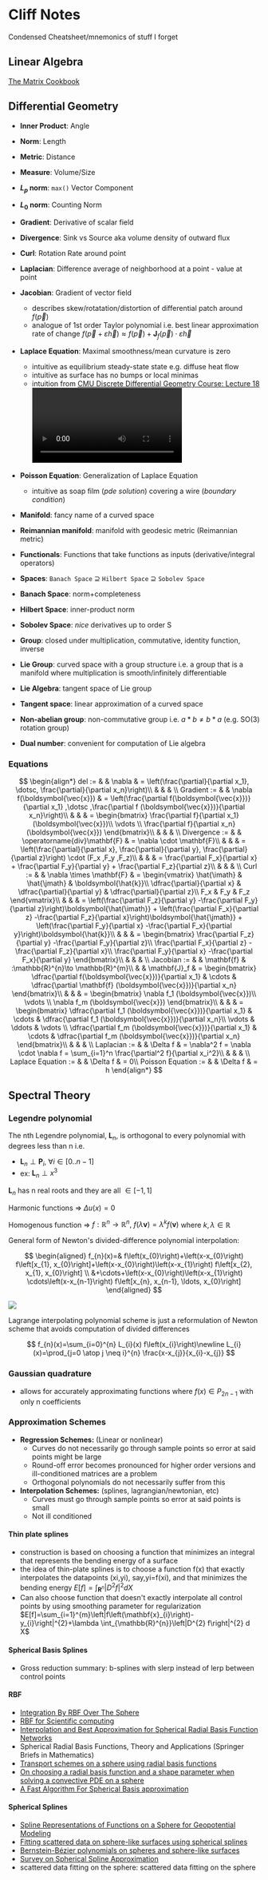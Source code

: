# Cliff Notes

Condensed Cheatsheet/mnemonics of stuff I forget

## Linear Algebra
[The Matrix Cookbook](_assets/matrix-cookbook.pdf)

## Differential Geometry
  
- **Inner Product**:  Angle
- **Norm**:           Length
- **Metric**:         Distance
- **Measure**:        Volume/Size
- **$L_p$ norm**:     `max()` Vector Component
- **$L_0$ norm**:     Counting Norm

- **Gradient**:       Derivative of scalar field
- **Divergence**:     Sink vs Source aka volume density of outward flux
- **Curl**:           Rotation Rate around point
- **Laplacian**:      Difference average of neighborhood at a point - value at point
- **Jacobian**:       Gradient of vector field
  - describes skew/rotatation/distortion of differential patch around $f(\vec p)$
  - analogue of 1st order Taylor polynomial i.e. best linear approximation rate of change
    $f(\vec{p} + \varepsilon \vec{h})\approx f(\vec{p} )+\mathbf{J}_{f} (\vec{p})\cdot \varepsilon \vec{h}$

- **Laplace Equation**: Maximal smoothness/mean curvature is zero
  - intuitive as equilibrium steady-state state e.g. diffuse heat flow
  - intuitive as surface has no bumps or local minimas
  - intuition from [CMU Discrete Differential Geometry Course: Lecture 18](https://www.youtube.com/watch?v=oEq9ROl9Umk)
    ![](_assets/laplacian.mp4)
- **Poisson Equation**: Generalization of Laplace Equation
  - intuitive as soap film (_pde solution_) covering a wire (_boundary condition_)


- **Manifold**:            fancy name of a curved space
- **Reimannian manifold**: manifold with geodesic metric (Reimannian metric)
- **Functionals**:         Functions that take functions as inputs (derivative/integral operators)

- **Spaces**:              `Banach Space` ⊇ `Hilbert Space` ⊇ `Sobolev Space`
- **Banach Space**:        norm+completeness
- **Hilbert Space**:       inner-product norm
- **Sobolev Space**:       _nice_ derivatives up to order S

- **Group**:               closed under multiplication, commutative, identity function, inverse
- **Lie Group**:           curved space with a group structure i.e. a group that is a manifold where multiplication is smooth/infinitely differentiable
- **Lie Algebra**:         tangent space of Lie group
- **Tangent space**:       linear approximation of a curved space
- **Non-abelian group**:   non-commutative group i.e. $a*b \neq b*a$ (e.g. SO(3) rotation group)
- **Dual number**:         convenient for computation of Lie algebra

### Equations
$$
\begin{align*}
del :=  &  & \nabla  & = \left(\frac{\partial}{\partial x_1}, \dotsc, \frac{\partial}{\partial x_n}\right)\\
 &  &  & \\
Gradient :=  &  & \nabla f(\boldsymbol{\vec{x}}) & = \left(\frac{\partial f(\boldsymbol{\vec{x}})}{\partial x_1} ,\dotsc ,\frac{\partial f (\boldsymbol{\vec{x}})}{\partial x_n}\right)\\
 &  &  & = \begin{bmatrix}
\frac{\partial f}{\partial x_1} (\boldsymbol{\vec{x}})\\
\vdots \\
\frac{\partial f}{\partial x_n} (\boldsymbol{\vec{x}})
\end{bmatrix}\\
 &  &  & \\
Divergence :=  &  & \operatorname{div}\mathbf{F} & = \nabla \cdot \mathbf{F}\\
 &  &  & = \left(\frac{\partial}{\partial x}, \frac{\partial}{\partial y}, \frac{\partial}{\partial z}\right) \cdot (F_x ,F_y ,F_z)\\
 &  &  & = \frac{\partial F_x}{\partial x} + \frac{\partial F_y}{\partial y} + \frac{\partial F_z}{\partial z}\\
 &  &  & \\
Curl :=  &  & \nabla \times \mathbf{F} & = \begin{vmatrix}
\hat{\imath} & \hat{\jmath} & \boldsymbol{\hat{k}}\\
\dfrac{\partial}{\partial x} & \dfrac{\partial}{\partial y} & \dfrac{\partial}{\partial z}\\
F_x & F_y & F_z
\end{vmatrix}\\
 &  &  & =
 \left(\frac{\partial F_z}{\partial y} -\frac{\partial F_y}{\partial z}\right)\boldsymbol{\hat{\imath}} +
 \left(\frac{\partial F_x}{\partial z} -\frac{\partial F_z}{\partial x}\right)\boldsymbol{\hat{\jmath}} +
 \left(\frac{\partial F_y}{\partial x} -\frac{\partial F_x}{\partial y}\right)\boldsymbol{\hat{k}}\\
 &  &  & = \begin{bmatrix}
\frac{\partial F_z}{\partial y} -\frac{\partial F_y}{\partial z}\\
\frac{\partial F_x}{\partial z} -\frac{\partial F_z}{\partial x}\\
\frac{\partial F_y}{\partial x} -\frac{\partial F_x}{\partial y}
\end{bmatrix}\\
 &  &  & \\
Jacobian :=  &  & \mathbf{f} & :\mathbb{R}^{n}\to \mathbb{R}^{m}\\
 &  & \mathbf{J}_f & = \begin{bmatrix}
\dfrac{\partial f(\boldsymbol{\vec{x}})}{\partial x_1} & \cdots  & \dfrac{\partial \mathbf{f} (\boldsymbol{\vec{x}})}{\partial x_n}
\end{bmatrix}\\
 &  &  & = \begin{bmatrix}
\nabla f_1 (\boldsymbol{\vec{x}})\\
\vdots \\
\nabla f_m (\boldsymbol{\vec{x}})
\end{bmatrix}\\
 &  &  & = \begin{bmatrix}
\dfrac{\partial f_1 (\boldsymbol{\vec{x}})}{\partial x_1} & \cdots  & \dfrac{\partial f_1 (\boldsymbol{\vec{x}})}{\partial x_n}\\
\vdots  & \ddots  & \vdots \\
\dfrac{\partial f_m (\boldsymbol{\vec{x}})}{\partial x_1} & \cdots  & \dfrac{\partial f_m (\boldsymbol{\vec{x}})}{\partial x_n}
\end{bmatrix}\\
 &  &  & \\
Laplacian :=  &  & \Delta f & = \nabla^2 f = \nabla \cdot \nabla f = \sum_{i=1}^n \frac{\partial^2 f}{\partial x_i^2}\\
 &  &  & \\
Laplace Equation :=  &  & \Delta f & = 0\\
Poisson Equation :=  &  & \Delta f & = h
\end{align*}
$$

## Spectral Theory

### Legendre polynomial

The nth Legendre polynomial, $\boldsymbol{L}_{n}$, is orthogonal to every polynomial with degrees less than n i.e.

- $\boldsymbol{L}_{n} \perp \boldsymbol{P}_{i}, \ \forall i\in [0..n-1]$
- ex: $\boldsymbol{L}_{n} \perp x^{3}$

$\boldsymbol{L}_{n}$ has n real roots and they are all $\in [-1,1]$

Harmonic functions => $\Delta u(x) = 0$

Homogenous function => $f : \mathbb{R}^{n} \to \mathbb{R}^{n}, \ f(\lambda \mathbf{v})=\lambda^{k} f(\mathbf{v})$ where $k,\lambda \in \mathbb{R}$

General form of Newton's divided-difference polynomial interpolation:

$$
\begin{aligned} f_{n}(x)=& f\left(x_{0}\right)+\left(x-x_{0}\right) f\left[x_{1}, x_{0}\right]+\left(x-x_{0}\right)\left(x-x_{1}\right) f\left[x_{2}, x_{1}, x_{0}\right] \\ &+\cdots+\left(x-x_{0}\right)\left(x-x_{1}\right) \cdots\left(x-x_{n-1}\right) f\left[x_{n}, x_{n-1}, \ldots, x_{0}\right] \end{aligned}
$$

![](_assets/newton-interp-visualization.png)

Lagrange interpolating polynomial scheme is just a reformulation of Newton scheme that avoids computation of divided differences

$$
f_{n}(x)=\sum_{i=0}^{n} L_{i}(x) f\left(x_{i}\right)\newline
L_{i}(x)=\prod_{j=0 \atop j \neq i}^{n} \frac{x-x_{j}}{x_{i}-x_{j}}
$$

### Gaussian quadrature

- allows for accurately approximating functions where $f(x) \in P_{2n-1}$ with only n coefficients

### Approximation Schemes

- **Regression Schemes:** (Linear or nonlinear)
  - Curves do not necessarily go through sample points so error at said points might be large
  - Round-off error becomes pronounced for higher order versions and ill-conditioned matrices are a problem
  - Orthogonal polynomials do not necessarily suffer from this
- **Interpolation Schemes:** (splines, lagrangian/newtonian, etc)
  - Curves must go through sample points so error at said points is small
  - Not ill conditioned

#### Thin plate splines

- construction is based on choosing a function that minimizes an integral that represents the bending energy of a surface
- the idea of thin-plate splines is to choose a function f(x) that exactly interpolates the datapoints (xi,yi), say,yi=f(xi), and that minimizes the bending energy
  $E[f]=\int_{\mathbf{R}^{n}}\left|D^{2} f\right|^{2} d X$
- Can also choose function that doesn't exactly interpolate all control points by using smoothing parameter for regularization
  $E[f]=\sum_{i=1}^{m}\left|f\left(\mathbf{x}_{i}\right)-y_{i}\right|^{2}+\lambda \int_{\mathbb{R}^{n}}\left|D^{2} f\right|^{2} d X$

#### Spherical Basis Splines

- Gross reduction summary: b-splines with slerp instead of lerp between control points

#### RBF

- [Integration By RBF Over The Sphere](https://www.math.unipd.it/~marcov/pdf/AMR05_17.pdf)
- [RBF for Scientific computing](https://math.boisestate.edu/~wright/montestigliano/RBFsForScientificComputingPartOne.pdf)
- [Interpolation and Best Approximation for Spherical Radial Basis Function Networks](https://www.hindawi.com/journals/aaa/2013/206265)
- Spherical Radial Basis Functions, Theory and Applications (Springer Briefs in Mathematics)
- [Transport schemes on a sphere using radial basis functions](https://www.math.utah.edu/~wright/misc/msFinal_Grady.pdf)
- [On choosing a radial basis function and a shape parameter when solving a convective PDE on a sphere](https://amath.colorado.edu/faculty/fornberg/Docs/Fornberg_Piret_2.pdf)
- [A Fast Algorithm For Spherical Basis approximation](https://www.math.uni-luebeck.de/mitarbeiter/prestin/ps/sharma.pdf)

#### Spherical Splines

- [Spline Representations of Functions on a Sphere for Geopotential Modeling](https://kb.osu.edu/bitstream/handle/1811/78653/1/SES_GeodeticScience_Report_475.pdf)
- [Fitting scattered data on sphere-like surfaces using spherical splines](https://math.vanderbilt.edu/schumake/ans4.pdf)
- [Bernstein-Bézier polynomials on spheres and sphere-like surfaces](https://math.vanderbilt.edu/neamtum/papers/ans2.pdf)
- [Survey on Spherical Spline Approximation](https://pdfs.semanticscholar.org/63eb/efb9cbdc248371e2fe4f09fa7e70b89c5008.pdf)
- scattered data fitting on the sphere: scattered data fitting on the sphere
